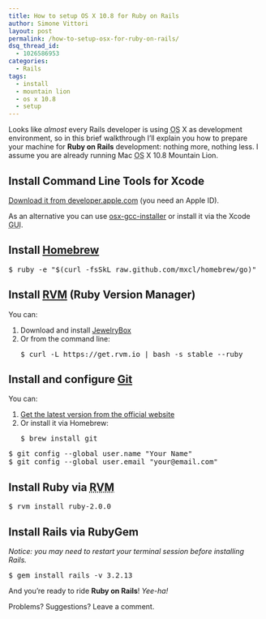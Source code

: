 ```yaml
---
title: How to setup OS X 10.8 for Ruby on Rails
author: Simone Vittori
layout: post
permalink: /how-to-setup-osx-for-ruby-on-rails/
dsq_thread_id:
  - 1026586953
categories:
  - Rails
tags:
  - install
  - mountain lion
  - os x 10.8
  - setup
---
```

<div id="jbID-529" class="jbPost">
  <p>
    Looks like <em>almost</em> every Rails developer is using <abbr title="Operating System">OS</abbr> X as development environment, so in this brief walkthrough I&#8217;ll explain you how to prepare your machine for <strong>Ruby on Rails</strong> development: nothing more, nothing less. I assume you are already running Mac <abbr title="Operating System">OS</abbr> X 10.8 Mountain Lion.
  </p>
  
  <h2>
    Install Command Line Tools for Xcode
  </h2>
  
  <p>
    <a href="https://developer.apple.com/downloads/index.action" target="_blank" rel="nofollow">Download it from developer.apple.com</a> (you need an Apple ID).
  </p>
  
  <p>
    As an alternative you can use <a href="https://github.com/kennethreitz/osx-gcc-installer" target="_blank" rel="nofollow">osx-gcc-installer</a> or install it via the Xcode <abbr title="Graphical User Interface">GUI</abbr>.
  </p>
  
  <h2>
    Install <a href="http://mxcl.github.com/homebrew/" target="_blank" rel="nofollow">Homebrew</a>
  </h2>
  
  <pre>$ ruby -e "$(curl -fsSkL raw.github.com/mxcl/homebrew/go)"</pre>
  
  <h2>
    Install <a href="https://rvm.io/" target="_blank" rel="nofollow"><abbr title="Ruby Version Manager">RVM</abbr></a> (Ruby Version Manager)
  </h2> You can: 
  
  <ol>
    <li>
      Download and install <a href="http://jewelrybox.unfiniti.com/" target="_blank">JewelryBox</a>
    </li>
    <li>
      Or from the command line: <pre>$ curl -L https://get.rvm.io | bash -s stable --ruby</pre>
    </li>
  </ol>
  
  <h2>
    Install and configure <a href="http://git-scm.com/" target="_blank" rel="nofollow">Git</a>
  </h2> You can: 
  
  <ol>
    <li>
      <a href="http://git-scm.com/downloads" target="_blank" rel="nofollow">Get the latest version from the official website</a>
    </li>
    <li>
      Or install it via Homebrew: <pre>$ brew install git</pre>
    </li>
  </ol>
  
  <pre>$ git config --global user.name "Your Name"
$ git config --global user.email "your@email.com"</pre>
  
  <h2>
    Install Ruby via <abbr title="Ruby Version Manager">RVM</abbr>
  </h2>
  
  <pre>$ rvm install ruby-2.0.0</pre>
  
  <h2>
    Install Rails via RubyGem
  </h2>
  
  <p>
    <em>Notice: you may need to restart your terminal session before installing Rails.</em>
  </p>
  
  <pre>$ gem install rails -v 3.2.13</pre>
  
  <p>
    And you&#8217;re ready to ride <strong>Ruby on Rails</strong>! <em>Yee-ha!</em>
  </p>
  
  <p>
    Problems? Suggestions? Leave a comment.
  </p>
</div>